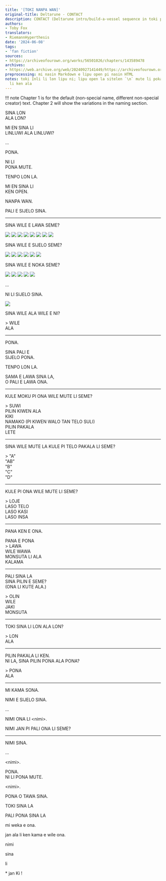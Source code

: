 ```yaml
---
title: '[TOKI NANPA WAN]'
original-title: Deltarune - CONTACT
description: CONTACT (Deltarune intro/build-a-vessel sequence in toki pona)
authors:
- Toby Fox
translators:
- RiemannHyperthesis
date: '2024-06-08'
tags:
- 'fan fiction'
sources:
- https://archiveofourown.org/works/56501026/chapters/143589478
archives:
- https://web.archive.org/web/20240927141449/https://archiveofourown.org/works/56501026/chapters/143589478
preprocessing: mi nasin Markdown e lipu open pi nasin HTML
notes: toki Inli li lon lipu ni; lipu open la sitelen `\n` mute li poka li lon e weka suli · nasin Markdown la ni
  li ken ala
---
```


!!! note
    Chapter 1 is for the default (non-special name, different non-special creator) text. Chapter 2 will show the variations in the naming section.

SINA LON  
ALA LON?

MI EN SINA LI  
LINLUWI ALA LINLUWI?

...

PONA.

NI LI  
PONA MUTE.

TENPO LON LA.

MI EN SINA LI  
KEN OPEN.

NANPA WAN.

PALI E SIJELO SINA.

***

SINA WILE E LAWA SEME?

![](https://i.imgur.com/UgWCZ3m.png) ![](https://i.imgur.com/8A9QvFu.png) ![](https://i.imgur.com/Oms3JsG.png) ![](https://i.imgur.com/lcWWCLx.png) ![](https://i.imgur.com/31Im5JC.png) ![](https://i.imgur.com/p3Pzirp.png) ![](https://i.imgur.com/FmRTFbp.png) ![](https://i.imgur.com/GgCKUKS.png)

SINA WILE E SIJELO SEME?

![](https://i.imgur.com/HxQaAN4.png) ![](https://i.imgur.com/MSCJTab.png) ![](https://i.imgur.com/Op4uyJn.png) ![](https://i.imgur.com/K6hDuSS.png) ![](https://i.imgur.com/sZTh4DE.png) ![](https://i.imgur.com/GabUV1o.png)

SINA WILE E NOKA SEME?

![](https://i.imgur.com/Cf3Dwji.png) ![](https://i.imgur.com/E2fbDTW.png) ![](https://i.imgur.com/B8St7hW.png) ![](https://i.imgur.com/ShjGkCg.png) ![](https://i.imgur.com/xjdUD92.png)


...


NI LI SIJELO SINA.


![](https://i.imgur.com/oZYozQI.png)


SINA WILE ALA WILE E NI?

\> WILE  
ALA

***

PONA.

SINA PALI E  
SIJELO PONA.

TENPO LON LA.

SAMA E LAWA SINA LA,  
O PALI E LAWA ONA.

***

KULE MOKU PI ONA WILE MUTE LI SEME?

\> SUWI  
PILIN KIWEN ALA  
KIKI  
NAMAKO (PI KIWEN WALO TAN TELO SULI)  
PILIN PAKALA  
LETE

***

SINA WILE MUTE LA KULE PI TELO PAKALA LI SEME?

\> "A"  
"AB"  
"B"  
"C"  
"D"

***

KULE PI ONA WILE MUTE LI SEME?

\> LOJE  
LASO TELO  
LASO KASI  
LASO INSA

***

PANA KEN E ONA.

PANA E PONA  
\> LAWA  
WILE WAWA  
MONSUTA LI ALA  
KALAMA

***

PALI SINA LA  
SINA PILIN E SEME?  
(ONA LI KUTE ALA.)

\> OLIN  
WILE  
JAKI  
MONSUTA

***

TOKI SINA LI LON ALA LON?

\> LON  
ALA

***

PILIN PAKALA LI KEN.  
NI LA, SINA PILIN PONA ALA PONA?

\> PONA  
ALA

***

MI KAMA SONA.

NIMI E SIJELO SINA.

...

NIMI ONA LI \<nimi\>.

NIMI JAN PI PALI ONA LI SEME?

***

NIMI SINA.

...

\<nimi\>.

PONA.  
NI LI PONA MUTE.


\<nimi\>.

PONA O TAWA SINA.

TOKI SINA LA

PALI PONA SINA LA


mi weka e ona.

jan ala li ken kama e wile ona.

nimi

sina

li

\* jan Ki !